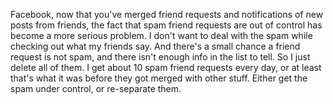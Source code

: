 Facebook, now that you've merged friend requests and notifications of new posts from friends, the fact that spam friend requests are out of control has become a more serious problem. I don't want to deal with the spam while checking out what my friends say. And there's a small chance a friend request is not spam, and there isn't enough info in the list to tell. So I just delete all of them. I get about 10 spam friend requests every day, or at least that's what it was before they got merged with other stuff. Either get the spam under control, or re-separate them. 
